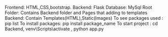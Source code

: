Frontend: HTML,CSS,bootstrap.
Backend: Flask
Database: MySql
Root Folder: Contains Backend folder and Pages that adding to templates
Backend: Contain Templates(HTML),Static(Images)
To see packages used : pip list 
To install packages: pip install package_name
To start project : cd Backend, venv\Scripts\activate , python app.py
